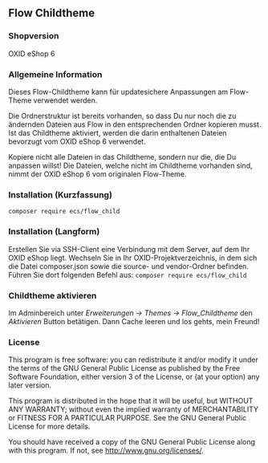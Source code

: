 ## Flow Childtheme

### Shopversion

OXID eShop 6


### Allgemeine Information

Dieses Flow-Childtheme kann für updatesichere Anpassungen am Flow-Theme verwendet werden.

Die Ordnerstruktur ist bereits vorhanden, so dass Du nur noch die zu ändernden Dateien aus Flow in den entsprechenden Ordner kopieren musst.
Ist das Childtheme aktiviert, werden die darin enthaltenen Dateien bevorzugt vom OXID eShop 6 verwendet.

Kopiere nicht alle Dateien in das Childtheme, sondern nur die, die Du anpassen willst!
Die Dateien, welche nicht im Childtheme vorhanden sind, nimmt der OXID eShop 6 vom originalen Flow-Theme.


### Installation (Kurzfassung)

`composer require ecs/flow_child`


### Installation (Langform)

Erstellen Sie via SSH-Client eine Verbindung mit dem Server, auf dem Ihr OXID eShop liegt.
Wechseln Sie in Ihr OXID-Projektverzeichnis, in dem sich die Datei composer.json sowie die source- und vendor-Ordner befinden.
Führen Sie dort folgenden Befehl aus: `composer require ecs/flow_child`


### Childtheme aktivieren

Im Adminbereich unter *Erweiterungen → Themes → Flow_Childtheme* den *Aktivieren* Button betätigen.
Dann Cache leeren und los gehts, mein Freund!


### License

This program is free software: you can redistribute it and/or modify
it under the terms of the GNU General Public License as published by
the Free Software Foundation, either version 3 of the License, or
(at your option) any later version.

This program is distributed in the hope that it will be useful,
but WITHOUT ANY WARRANTY; without even the implied warranty of
MERCHANTABILITY or FITNESS FOR A PARTICULAR PURPOSE.  See the
GNU General Public License for more details.

You should have received a copy of the GNU General Public License
along with this program.  If not, see <http://www.gnu.org/licenses/>.
